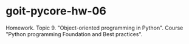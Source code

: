 # goit-pycore-hw-06
Homework. Topic 9.  "Object-oriented programming in Python". Course "Python programming Foundation and Best practices".
